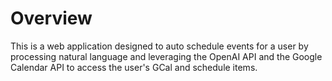 # Overview
This is a web application designed to auto schedule events for a user by processing natural language and leveraging the OpenAI API and the Google Calendar API to access the user's GCal and schedule items.
